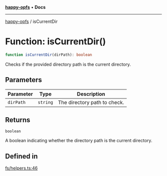 [**happy-opfs**](../README.md) • **Docs**

***

[happy-opfs](../README.md) / isCurrentDir

# Function: isCurrentDir()

```ts
function isCurrentDir(dirPath): boolean
```

Checks if the provided directory path is the current directory.

## Parameters

| Parameter | Type | Description |
| ------ | ------ | ------ |
| `dirPath` | `string` | The directory path to check. |

## Returns

`boolean`

A boolean indicating whether the directory path is the current directory.

## Defined in

[fs/helpers.ts:46](https://github.com/JiangJie/happy-opfs/blob/3f62bbf8fdd56458cded8789b78dded5dd27b670/src/fs/helpers.ts#L46)
